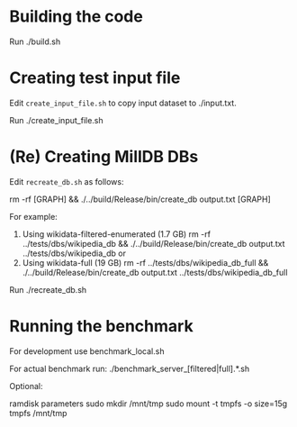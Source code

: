 Building the code
=================
Run ./build.sh

Creating test input file
========================
Edit `create_input_file.sh` to copy input dataset to ./input.txt.

Run ./create_input_file.sh

(Re) Creating MillDB DBs
========================
Edit `recreate_db.sh` as follows:

rm -rf [GRAPH] && ./../build/Release/bin/create_db output.txt [GRAPH]

For example:
1. Using wikidata-filtered-enumerated (1.7 GB)
rm -rf ../tests/dbs/wikipedia_db && ./../build/Release/bin/create_db output.txt ../tests/dbs/wikipedia_db
or
2. Using wikidata-full (19 GB)
rm -rf ../tests/dbs/wikipedia_db_full && ./../build/Release/bin/create_db output.txt ../tests/dbs/wikipedia_db_full

Run ./recreate_db.sh

Running the benchmark
======================
For development use benchmark_local.sh

For actual benchmark run:
./benchmark_server_[filtered|full].*.sh

Optional:

ramdisk parameters
sudo mkdir /mnt/tmp
sudo mount -t tmpfs -o size=15g tmpfs /mnt/tmp